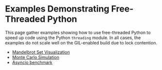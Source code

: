 # Examples Demonstrating Free-Threaded Python

This page gather examples showing how to use free-threaded Python to speed up
code using the Python `threading` module. In all cases, the examples do not
scale well on the GIL-enabled build due to lock contention.

* [Mandelbrot Set Visualization]()
* [Monte Carlo Simulation]()
* [Asyncio benchmark]()